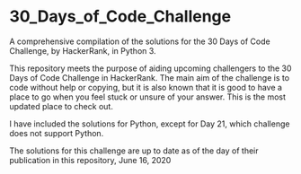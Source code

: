 # 30_Days_of_Code_Challenge
A comprehensive compilation of the solutions for the 30 Days of Code Challenge, by HackerRank, in Python 3.

This repository meets the purpose of aiding upcoming challengers to the 30 Days of Code Challenge in HackerRank. The main aim of the challenge is to code without help or copying, but it is also known that it is good to have a place to go when you feel stuck or unsure of your answer. This is the most updated place to check out.

I have included the solutions for Python, except for Day 21, which challenge does not support Python. 

The solutions for this challenge are up to date as of the day of their publication in this repository, June 16, 2020
